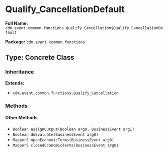 # Qualify_CancellationDefault

**Full Name:** `cdm.event.common.functions.Qualify_Cancellation$Qualify_CancellationDefault`

**Package:** `cdm.event.common.functions`

## Type: Concrete Class

### Inheritance

**Extends:**
- `cdm.event.common.functions.Qualify_Cancellation`

### Methods

#### Other Methods

- `Boolean assignOutput(Boolean arg0, BusinessEvent arg1)`
- `Boolean doEvaluate(BusinessEvent arg0)`
- `MapperS openEconomicTerms(BusinessEvent arg0)`
- `MapperS closedEconomicTerms(BusinessEvent arg0)`

